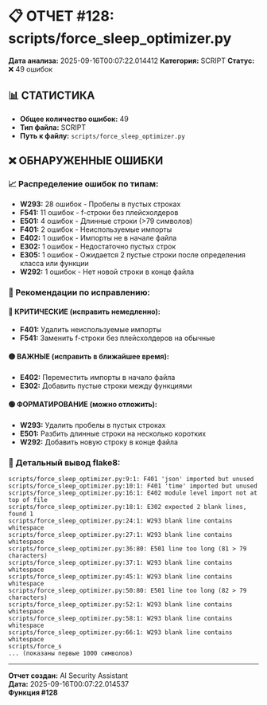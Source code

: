 # 📋 ОТЧЕТ #128: scripts/force_sleep_optimizer.py

**Дата анализа:** 2025-09-16T00:07:22.014412
**Категория:** SCRIPT
**Статус:** ❌ 49 ошибок

## 📊 СТАТИСТИКА

- **Общее количество ошибок:** 49
- **Тип файла:** SCRIPT
- **Путь к файлу:** `scripts/force_sleep_optimizer.py`

## ❌ ОБНАРУЖЕННЫЕ ОШИБКИ

### 📈 Распределение ошибок по типам:

- **W293:** 28 ошибок - Пробелы в пустых строках
- **F541:** 11 ошибок - f-строки без плейсхолдеров
- **E501:** 4 ошибок - Длинные строки (>79 символов)
- **F401:** 2 ошибок - Неиспользуемые импорты
- **E402:** 1 ошибок - Импорты не в начале файла
- **E302:** 1 ошибок - Недостаточно пустых строк
- **E305:** 1 ошибок - Ожидается 2 пустые строки после определения класса или функции
- **W292:** 1 ошибок - Нет новой строки в конце файла

### 🎯 Рекомендации по исправлению:

#### 🔴 КРИТИЧЕСКИЕ (исправить немедленно):
- **F401:** Удалить неиспользуемые импорты
- **F541:** Заменить f-строки без плейсхолдеров на обычные

#### 🟡 ВАЖНЫЕ (исправить в ближайшее время):
- **E402:** Переместить импорты в начало файла
- **E302:** Добавить пустые строки между функциями

#### 🟢 ФОРМАТИРОВАНИЕ (можно отложить):
- **W293:** Удалить пробелы в пустых строках
- **E501:** Разбить длинные строки на несколько коротких
- **W292:** Добавить новую строку в конце файла

### 📝 Детальный вывод flake8:

```
scripts/force_sleep_optimizer.py:9:1: F401 'json' imported but unused
scripts/force_sleep_optimizer.py:10:1: F401 'time' imported but unused
scripts/force_sleep_optimizer.py:16:1: E402 module level import not at top of file
scripts/force_sleep_optimizer.py:18:1: E302 expected 2 blank lines, found 1
scripts/force_sleep_optimizer.py:24:1: W293 blank line contains whitespace
scripts/force_sleep_optimizer.py:27:1: W293 blank line contains whitespace
scripts/force_sleep_optimizer.py:36:80: E501 line too long (81 > 79 characters)
scripts/force_sleep_optimizer.py:37:1: W293 blank line contains whitespace
scripts/force_sleep_optimizer.py:45:1: W293 blank line contains whitespace
scripts/force_sleep_optimizer.py:50:80: E501 line too long (82 > 79 characters)
scripts/force_sleep_optimizer.py:52:1: W293 blank line contains whitespace
scripts/force_sleep_optimizer.py:58:1: W293 blank line contains whitespace
scripts/force_sleep_optimizer.py:66:1: W293 blank line contains whitespace
scripts/force_s
... (показаны первые 1000 символов)
```

---
**Отчет создан:** AI Security Assistant  
**Дата:** 2025-09-16T00:07:22.014537  
**Функция #128**
